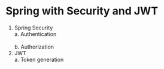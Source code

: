 # Spring with Security and JWT

1. Spring Security
    <br>a. Authentication</br>
    <br>b. Authorization</br>
2. JWT
    <br>a. Token generation</br>
   
